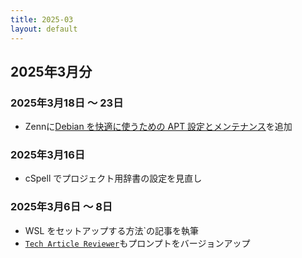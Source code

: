 ```yaml
---
title: 2025-03
layout: default
---
```


## 2025年3月分
  
### 2025年3月18日 ～ 23日

- Zennに[Debian を快適に使うための APT 設定とメンテナンス](https://zenn.dev/atsushifx/articles/wsl2-config-debian-apt-maintenance)を追加


### 2025年3月16日

- cSpell でプロジェクト用辞書の設定を見直し

### 2025年3月6日 ～ 8日

- WSL をセットアップする方法`の記事を執筆
- [`Tech Article Reviewer`](https://github.com/atsushifx/tech-article-reviewer)もプロンプトをバージョンアップ

